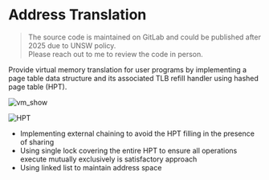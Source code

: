# Address Translation
> The source code is maintained on GitLab and could be published after 2025 due to UNSW policy. </br>
Please reach out to me to review the code in person.

Provide virtual memory translation for user programs by implementing a page table data structure and its associated TLB refill handler using hashed page table (HPT).


![vm_show](https://github.com/PhotKosee/vm-fault/assets/114990364/a7f4bc61-b06f-4874-9928-15d2c1f08531)


![HPT](https://github.com/PhotKosee/vm-fault/assets/114990364/b5e2d502-017c-45cb-bdc4-2e760d211504)

- Implementing external chaining to avoid the HPT filling in the presence of sharing
- Using single lock covering the entire HPT to ensure all operations execute mutually exclusively is satisfactory approach
- Using linked list to maintain address space
